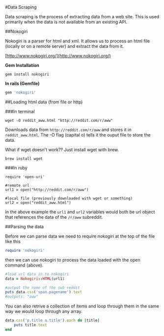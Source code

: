 #Data Scraping

Data scraping is the process of extracting data from a web site. This is used primarily when the data is not available from an existing API.

##Nokogiri

Nokogiri is a parser for html and xml. It allows us to process an html file (locally or on a remote server) and extract the data from it.

[http://www.nokogiri.org/](http://www.nokogiri.org/)

**Gem Installation**

```
gem install nokogiri
```

**In rails (Gemfile)**

```ruby
gem 'nokogiri'
```

##Loading html data (from file or http)

###In terminal

```
wget -O reddit_aww.html "http://reddit.com/r/aww"
```

Downloads data from `http://reddit.com/r/aww` and stores it in `reddit_aww.html`. The -O flag (capital o) tells it the ouput file to store the data.

What if wget doesn't work?? Just install wget with brew.

```
brew install wget
```

###In ruby

```
require 'open-uri'

#remote url
url1 = open("http://reddit.com/r/aww")

#local file (previously downloaded with wget or something)
url2 = open("reddit_aww.html")
```

In the above example the `url1` and `url2` variables would both be url object that references the data of the `/r/aww` subreddit.


##Parsing the data

Before we can parse data we need to require nokogiri at the top of the file like this

```ruby
require 'nokogiri'
```

then we can use nokogiri to process the data loaded with the open command (above).

```ruby
#load url data in to nokogiri
data = Nokogiri::HTML(url1)

#output the name of the sub reddit
puts data.css('span.pagename').text
#outputs: "aww"
```

You can also retrive a collection of items and loop through them in the same way we would loop through any array.

```ruby
data.css('p.title a.title').each do |title|
    puts title.text
end
```
